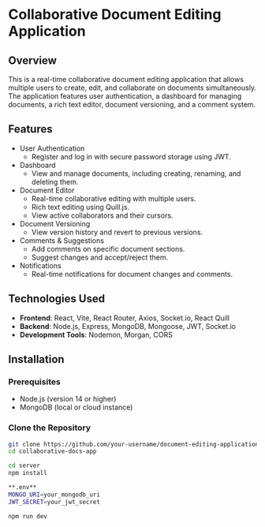 # Collaborative Document Editing Application

## Overview

This is a real-time collaborative document editing application that allows multiple users to create, edit, and collaborate on documents simultaneously. The application features user authentication, a dashboard for managing documents, a rich text editor, document versioning, and a comment system.

## Features

- User Authentication
  - Register and log in with secure password storage using JWT.
- Dashboard
  - View and manage documents, including creating, renaming, and deleting them.
- Document Editor
  - Real-time collaborative editing with multiple users.
  - Rich text editing using Quill.js.
  - View active collaborators and their cursors.
- Document Versioning
  - View version history and revert to previous versions.
- Comments & Suggestions
  - Add comments on specific document sections.
  - Suggest changes and accept/reject them.
- Notifications
  - Real-time notifications for document changes and comments.

## Technologies Used

- **Frontend**: React, Vite, React Router, Axios, Socket.io, React Quill
- **Backend**: Node.js, Express, MongoDB, Mongoose, JWT, Socket.io
- **Development Tools**: Nodemon, Morgan, CORS

## Installation

### Prerequisites

- Node.js (version 14 or higher)
- MongoDB (local or cloud instance)

### Clone the Repository

```bash
git clone https://github.com/your-username/document-editing-application.git
cd collaborative-docs-app

cd server
npm install

**.env**
MONGO_URI=your_mongodb_uri
JWT_SECRET=your_jwt_secret

npm run dev



